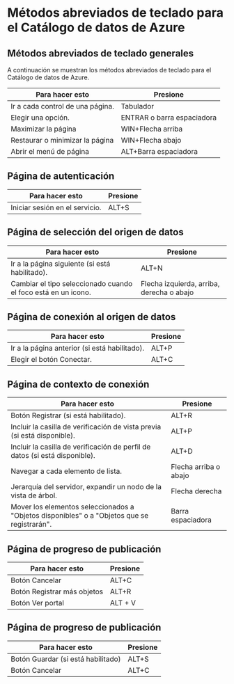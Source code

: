 <properties
   pageTitle="Catálogo de datos de Azure | Microsoft Azure"
   description="En este artículo se muestran los métodos abreviados de teclado para el Catálogo de datos de Azure."
   services="data-catalog"
   documentationCenter=""
   authors="dvana"
   manager="NA"
   editor=""
   tags=""/>
<tags
   ms.service="data-catalog"
   ms.devlang="NA"
   ms.topic="article"
   ms.tgt_pltfrm="NA"
   ms.workload="data-catalog"
   ms.date="02/12/2016"
   ms.author="derrickv"/>

# Métodos abreviados de teclado para el Catálogo de datos de Azure

## Métodos abreviados de teclado generales

A continuación se muestran los métodos abreviados de teclado para el Catálogo de datos de Azure.

|Para hacer esto|Presione
|---|---
|Ir a cada control de una página.|Tabulador
|Elegir una opción.|ENTRAR o barra espaciadora
|Maximizar la página|WIN+Flecha arriba
|Restaurar o minimizar la página | WIN+Flecha abajo
|Abrir el menú de página| ALT+Barra espaciadora


## Página de autenticación

|Para hacer esto|Presione
|---|---
|Iniciar sesión en el servicio.|ALT+S

## Página de selección del origen de datos

|Para hacer esto|Presione
|---|---
|Ir a la página siguiente (si está habilitado).|ALT+N
|Cambiar el tipo seleccionado cuando el foco está en un icono.|Flecha izquierda, arriba, derecha o abajo

## Página de conexión al origen de datos

|Para hacer esto|Presione
|---|---
|Ir a la página anterior (si está habilitado).|ALT+P
|Elegir el botón Conectar.| ALT+C

## Página de contexto de conexión

|Para hacer esto|Presione
|---|---
|Botón Registrar (si está habilitado).| ALT+R
|Incluir la casilla de verificación de vista previa (si está disponible).|ALT+P
|Incluir la casilla de verificación de perfil de datos (si está disponible).|ALT+D
|Navegar a cada elemento de lista.|Flecha arriba o abajo
| Jerarquía del servidor, expandir un nodo de la vista de árbol. |Flecha derecha
| Mover los elementos seleccionados a "Objetos disponibles" o a "Objetos que se registrarán". | Barra espaciadora

## Página de progreso de publicación

|Para hacer esto|Presione
|---|---
|Botón Cancelar|ALT+C
|Botón Registrar más objetos| ALT+R
|Botón Ver portal | ALT + V

## Página de progreso de publicación

|Para hacer esto|Presione
|---|---
|Botón Guardar (si está habilitado)| ALT+S
|Botón Cancelar|ALT+C

<!---HONumber=AcomDC_0218_2016-->